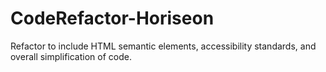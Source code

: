 # CodeRefactor-Horiseon
Refactor to include HTML semantic elements, accessibility standards, and overall simplification of code. 
